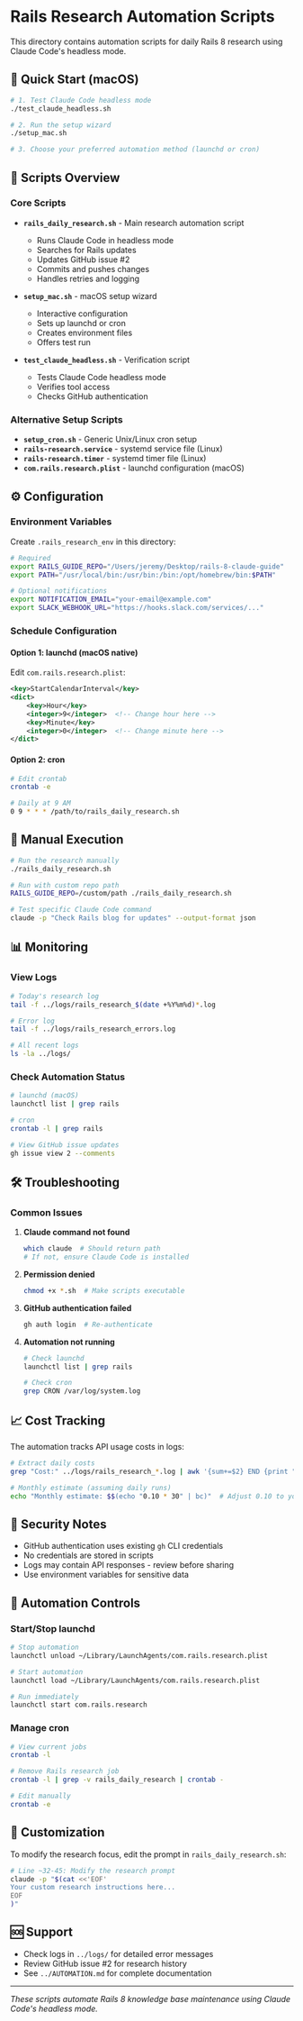 # Rails Research Automation Scripts

This directory contains automation scripts for daily Rails 8 research using Claude Code's headless mode.

## 🚀 Quick Start (macOS)

```bash
# 1. Test Claude Code headless mode
./test_claude_headless.sh

# 2. Run the setup wizard
./setup_mac.sh

# 3. Choose your preferred automation method (launchd or cron)
```

## 📁 Scripts Overview

### Core Scripts

- **`rails_daily_research.sh`** - Main research automation script
  - Runs Claude Code in headless mode
  - Searches for Rails updates
  - Updates GitHub issue #2
  - Commits and pushes changes
  - Handles retries and logging

- **`setup_mac.sh`** - macOS setup wizard
  - Interactive configuration
  - Sets up launchd or cron
  - Creates environment files
  - Offers test run

- **`test_claude_headless.sh`** - Verification script
  - Tests Claude Code headless mode
  - Verifies tool access
  - Checks GitHub authentication

### Alternative Setup Scripts

- **`setup_cron.sh`** - Generic Unix/Linux cron setup
- **`rails-research.service`** - systemd service file (Linux)
- **`rails-research.timer`** - systemd timer file (Linux)
- **`com.rails.research.plist`** - launchd configuration (macOS)

## ⚙️ Configuration

### Environment Variables

Create `.rails_research_env` in this directory:

```bash
# Required
export RAILS_GUIDE_REPO="/Users/jeremy/Desktop/rails-8-claude-guide"
export PATH="/usr/local/bin:/usr/bin:/bin:/opt/homebrew/bin:$PATH"

# Optional notifications
export NOTIFICATION_EMAIL="your-email@example.com"
export SLACK_WEBHOOK_URL="https://hooks.slack.com/services/..."
```

### Schedule Configuration

#### Option 1: launchd (macOS native)
Edit `com.rails.research.plist`:
```xml
<key>StartCalendarInterval</key>
<dict>
    <key>Hour</key>
    <integer>9</integer>  <!-- Change hour here -->
    <key>Minute</key>
    <integer>0</integer>  <!-- Change minute here -->
</dict>
```

#### Option 2: cron
```bash
# Edit crontab
crontab -e

# Daily at 9 AM
0 9 * * * /path/to/rails_daily_research.sh
```

## 🔧 Manual Execution

```bash
# Run the research manually
./rails_daily_research.sh

# Run with custom repo path
RAILS_GUIDE_REPO=/custom/path ./rails_daily_research.sh

# Test specific Claude Code command
claude -p "Check Rails blog for updates" --output-format json
```

## 📊 Monitoring

### View Logs

```bash
# Today's research log
tail -f ../logs/rails_research_$(date +%Y%m%d)*.log

# Error log
tail -f ../logs/rails_research_errors.log

# All recent logs
ls -la ../logs/
```

### Check Automation Status

```bash
# launchd (macOS)
launchctl list | grep rails

# cron
crontab -l | grep rails

# View GitHub issue updates
gh issue view 2 --comments
```

## 🛠 Troubleshooting

### Common Issues

1. **Claude command not found**
   ```bash
   which claude  # Should return path
   # If not, ensure Claude Code is installed
   ```

2. **Permission denied**
   ```bash
   chmod +x *.sh  # Make scripts executable
   ```

3. **GitHub authentication failed**
   ```bash
   gh auth login  # Re-authenticate
   ```

4. **Automation not running**
   ```bash
   # Check launchd
   launchctl list | grep rails
   
   # Check cron
   grep CRON /var/log/system.log
   ```

## 📈 Cost Tracking

The automation tracks API usage costs in logs:

```bash
# Extract daily costs
grep "Cost:" ../logs/rails_research_*.log | awk '{sum+=$2} END {print "Total: $"sum}'

# Monthly estimate (assuming daily runs)
echo "Monthly estimate: $$(echo "0.10 * 30" | bc)"  # Adjust 0.10 to your average
```

## 🔐 Security Notes

- GitHub authentication uses existing `gh` CLI credentials
- No credentials are stored in scripts
- Logs may contain API responses - review before sharing
- Use environment variables for sensitive data

## 🚦 Automation Controls

### Start/Stop launchd

```bash
# Stop automation
launchctl unload ~/Library/LaunchAgents/com.rails.research.plist

# Start automation
launchctl load ~/Library/LaunchAgents/com.rails.research.plist

# Run immediately
launchctl start com.rails.research
```

### Manage cron

```bash
# View current jobs
crontab -l

# Remove Rails research job
crontab -l | grep -v rails_daily_research | crontab -

# Edit manually
crontab -e
```

## 📝 Customization

To modify the research focus, edit the prompt in `rails_daily_research.sh`:

```bash
# Line ~32-45: Modify the research prompt
claude -p "$(cat <<'EOF'
Your custom research instructions here...
EOF
)"
```

## 🆘 Support

- Check logs in `../logs/` for detailed error messages
- Review GitHub issue #2 for research history
- See `../AUTOMATION.md` for complete documentation

---

*These scripts automate Rails 8 knowledge base maintenance using Claude Code's headless mode.*